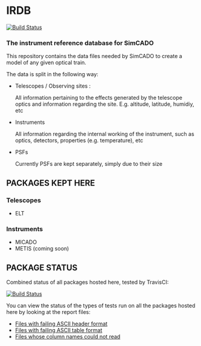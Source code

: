 # IRDB

[![Build Status](https://travis-ci.org/astronomyk/irdb.svg?branch=master)](https://travis-ci.org/astronomyk/irdb)

### The instrument reference database for SimCADO
 
This repository contains the data files needed by SimCADO to create a model of
any given optical train.

The data is split in the following way:

* Telescopes / Observing sites :
 
  All information pertaining to the effects generated by the telescope optics
  and information regarding the site. E.g. altitude, latitude, humidiy, etc

* Instruments
  
  All information regarding the internal working of the instrument, such as 
  optics, detectors, properties (e.g. temperature), etc 

* PSFs

  Currently PSFs are kept separately, simply due to their size

## PACKAGES KEPT HERE

### Telescopes

* ELT

### Instruments

* MICADO
* METIS (coming soon)

## PACKAGE STATUS

Combined status of all packages hosted here, tested by TravisCI:

[![Build Status](https://travis-ci.org/astronomyk/irdb.svg?branch=master)](https://travis-ci.org/astronomyk/irdb)

You can view the status of the types of tests run on all the packages hosted 
here by looking at the report files:

* [Files with failing ASCII header format](_REPORTS/failed_ascii_meta.md)
* [Files with failing ASCII table format](_REPORTS/failed_ascii_meta.md)
* [Files whose column names could not read](_REPORTS/failed_ascii_colnames.md)
